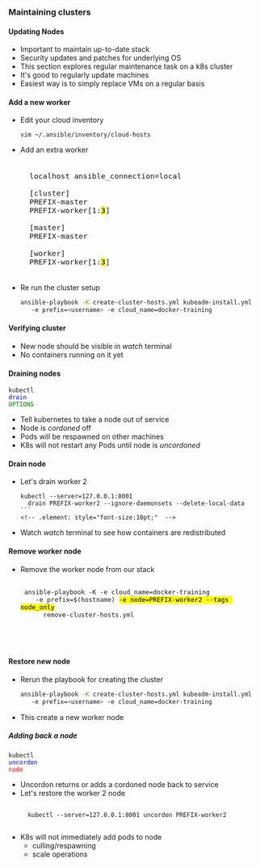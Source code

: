 ### Maintaining clusters


#### Updating Nodes
* Important to maintain up-to-date stack
* Security updates and patches for underlying OS
* This section explores regular maintenance task on a k8s cluster
* It's good to regularly update machines
* Easiest way is to simply replace VMs on a regular basis



#### Add a new worker
* Edit your cloud inventory
   ```
   vim ~/.ansible/inventory/cloud-hosts
   ```
   <!-- .element: style="font-size:10pt;"  -->
* Add an extra worker
   <pre style="font-size:13pt;"><code class="ini" data-trim data-noescape>
    localhost ansible_connection=local 

    [cluster]
    PREFIX-master
    PREFIX-worker[1:<mark>3</mark>]

    [master]
    PREFIX-master

    [worker]
    PREFIX-worker[1:<mark>3</mark>]
   </code></pre>
* Re run the cluster setup
   ```bash
   ansible-playbook -K create-cluster-hosts.yml kubeadm-install.yml 
      -e prefix=<username> -e cloud_name=docker-training
   ```
   <!-- .element: style="font-size:10pt;"  -->


#### Verifying cluster
* New node should be visible in _watch_ terminal
* No containers running on it yet



#### Draining nodes
<code>kubectl </code><code style="color:blue;">drain</code><code style="color:green;"> OPTIONS</code>
* Tell kubernetes to take a node out of service
* Node is _cordoned_ off
* Pods will be respawned on other machines
* K8s will not restart any Pods until node is _uncordoned_


#### Drain node
* Let's drain worker 2
   ````
   kubectl --server=127.0.0.1:8001 
     drain PREFIX-worker2 --ignore-daemonsets --delete-local-data
   ```
   <!-- .element: style="font-size:10pt;"  -->
* Watch _watch_ terminal to see how containers are redistributed


#### Remove worker node
* Remove the worker node from our stack
   <pre style="font-size:11pt;"><code data-trim data-noescape>
   ansible-playbook -K -e cloud_name=docker-training
      -e prefix=$(hostname) <mark>-e node=PREFIX-worker2 --tags node_only</mark>
        remove-cluster-hosts.yml
</code></pre>


#### Restore new node
* Rerun the playbook for creating the cluster
   ```bash
   ansible-playbook -K create-cluster-hosts.yml kubeadm-install.yml 
      -e prefix=<username> -e cloud_name=docker-training
   ```
   <!-- .element: style="font-size:10pt;"  -->
* This create a new worker node



##### Adding back a node
<code>kubectl </code><code style="color:blue;">uncordon</code><code style="color:red;"> node</code>
* Uncordon returns or adds a cordoned node back to service
* Let's restore the worker 2 node
   <pre ><code data-trim data-noescape>
    kubectl --server=127.0.0.1:8001 uncordon PREFIX-worker2 
   </code></pre>
* K8s will not immediately add pods to node
   + culling/respawning
   + scale operations
